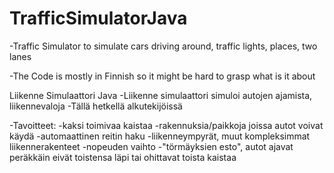 # TrafficSimulatorJava
-Traffic Simulator to simulate cars driving around, traffic lights, places, two lanes

-The Code is mostly in Finnish so it might be hard to grasp what is it about

Liikenne Simulaattori Java
-Liikenne simulaattori simuloi autojen ajamista, liikennevaloja
-Tällä hetkellä alkutekijöissä

-Tavoitteet:
  -kaksi toimivaa kaistaa
  -rakennuksia/paikkoja joissa autot voivat käydä
  -automaattinen reitin haku
  -liikenneympyrät, muut kompleksimmat liikennerakenteet
  -nopeuden vaihto
  -"törmäyksien esto", autot ajavat peräkkäin eivät toistensa läpi tai ohittavat toista kaistaa
